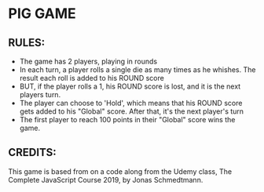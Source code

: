 # PIG GAME

## RULES:

- The game has 2 players, playing in rounds
- In each turn, a player rolls a single die as many times as he whishes. The result each roll is added to his ROUND score
- BUT, if the player rolls a 1, his ROUND score is lost, and it is the next players turn.
- The player can choose to 'Hold', which means that his ROUND score gets added to his "Global" score. After that, it's the next player's turn
- The first player to reach 100 points in their "Global" score wins the game.


## CREDITS:

This game is based from on a code along from the Udemy class, The Complete JavaScript Course 2019, by Jonas Schmedtmann.